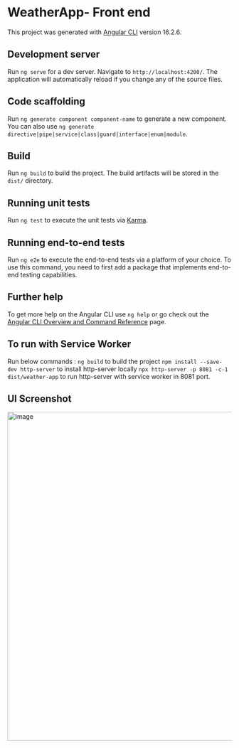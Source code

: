 # WeatherApp- Front end

This project was generated with [Angular CLI](https://github.com/angular/angular-cli) version 16.2.6.

## Development server

Run `ng serve` for a dev server. Navigate to `http://localhost:4200/`. The application will automatically reload if you change any of the source files.

## Code scaffolding

Run `ng generate component component-name` to generate a new component. You can also use `ng generate directive|pipe|service|class|guard|interface|enum|module`.

## Build

Run `ng build` to build the project. The build artifacts will be stored in the `dist/` directory.

## Running unit tests

Run `ng test` to execute the unit tests via [Karma](https://karma-runner.github.io).

## Running end-to-end tests

Run `ng e2e` to execute the end-to-end tests via a platform of your choice. To use this command, you need to first add a package that implements end-to-end testing capabilities.

## Further help

To get more help on the Angular CLI use `ng help` or go check out the [Angular CLI Overview and Command Reference](https://angular.io/cli) page.

## To run with Service Worker

Run below commands :
`ng build` to build the project
`npm install --save-dev http-server` to install http-server locally
`npx http-server -p 8081 -c-1 dist/weather-app` to run http-server with service worker in 8081 port. 

## UI Screenshot
<img width="740" alt="image" src="https://github.com/sanjanas396/weather-app-ui/assets/84563604/167e0921-3dcf-4e55-a1b5-2254789a20bc">

